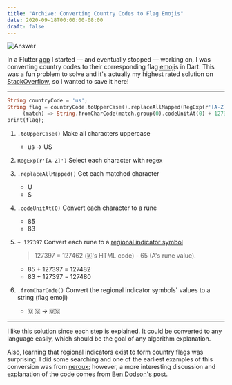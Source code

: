 ```yaml
---
title: "Archive: Converting Country Codes to Flag Emojis"
date: 2020-09-18T00:00:00-08:00
draft: false
---
```


![Answer](/photos/answer.png)

In a Flutter <abbr title="application">app</abbr> I started — and eventually stopped — working on, I was converting country codes to their corresponding flag <abbr title="絵文字">emoji</abbr>s in Dart. This was a fun problem to solve and it's actually my highest rated solution on [StackOverflow](https://stackoverflow.com/a/63961112), so I wanted to save it here!

---

```dart
String countryCode = 'us';
String flag = countryCode.toUpperCase().replaceAllMapped(RegExp(r'[A-Z]'),
     (match) => String.fromCharCode(match.group(0).codeUnitAt(0) + 127397));
print(flag);
```

1. `.toUpperCase()` Make all characters uppercase

   - us → US

2. `RegExp(r'[A-Z]')` Select each character with regex

3. `.replaceAllMapped()` Get each matched character

   - U
   - S

4. `.codeUnitAt(0)` Convert each character to a rune

   - 85
   - 83

5. `+ 127397` Convert each rune to a [regional indicator symbol](https://en.wikipedia.org/wiki/Regional_indicator_symbol)

   > 127397 = 127462 (🇦's HTML code) - 65 (A's rune value).

   - 85 + 127397 = 127482
   - 83 + 127397 = 127480

6. `.fromCharCode()` Convert the regional indicator symbols' values to a string (flag emoji)

   - 🇺 🇸 → 🇺🇸

---

I like this solution since each step is explained. It could be converted to any language easily, which should be the goal of any algorithm explanation.

Also, learning that regional indicators exist to form country flags was surprising. I did some searching and one of the earliest examples of this conversion was from [neroux](https://medium.com/binary-passion/lets-turn-an-iso-country-code-into-a-unicode-emoji-shall-we-870c16e05aad); however, a more interesting discussion and explanation of the code comes from [Ben Dodson's post](https://bendodson.com/weblog/2016/04/26/emoji-flags-from-iso-3166-country-codes-in-swift/).
